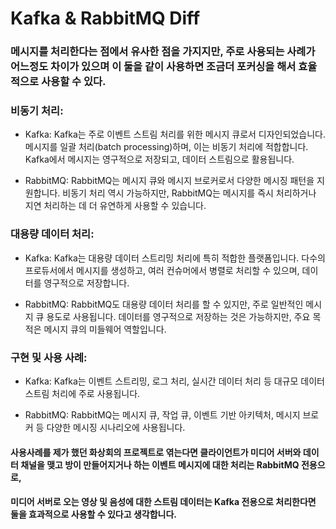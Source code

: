 # Kafka & RabbitMQ Diff

### 메시지를 처리한다는 점에서 유사한 점을 가지지만, 주로 사용되는 사례가 어느정도 차이가 있으며 이 둘을 같이 사용하면 조금더 포커싱을 해서 효율적으로 사용할 수 있다.

### 비동기 처리:
- Kafka: Kafka는 주로 이벤트 스트림 처리를 위한 메시지 큐로서 디자인되었습니다. 메시지를 일괄 처리(batch processing)하며, 이는 비동기 처리에 적합합니다. Kafka에서 메시지는 영구적으로 저장되고, 데이터 스트림으로 활용됩니다.

- RabbitMQ: RabbitMQ는 메시지 큐와 메시지 브로커로서 다양한 메시징 패턴을 지원합니다. 비동기 처리 역시 가능하지만, RabbitMQ는 메시지를 즉시 처리하거나 지연 처리하는 데 더 유연하게 사용할 수 있습니다.

### 대용량 데이터 처리:
- Kafka: Kafka는 대용량 데이터 스트리밍 처리에 특히 적합한 플랫폼입니다. 다수의 프로듀서에서 메시지를 생성하고, 여러 컨슈머에서 병렬로 처리할 수 있으며, 데이터를 영구적으로 저장합니다.

- RabbitMQ: RabbitMQ도 대용량 데이터 처리를 할 수 있지만, 주로 일반적인 메시지 큐 용도로 사용됩니다. 데이터를 영구적으로 저장하는 것은 가능하지만, 주요 목적은 메시지 큐의 미들웨어 역할입니다.

### 구현 및 사용 사례:
- Kafka: Kafka는 이벤트 스트리밍, 로그 처리, 실시간 데이터 처리 등 대규모 데이터 스트림 처리에 주로 사용됩니다.

- RabbitMQ: RabbitMQ는 메시지 큐, 작업 큐, 이벤트 기반 아키텍처, 메시지 브로커 등 다양한 메시징 시나리오에 사용됩니다.

#### 사용사례를 제가 했던 화상회의 프로젝트로 엮는다면 클라이언트가 미디어 서버와 데이터 채널을 맺고 방이 만들어지거나 하는 이벤트 메시지에 대한 처리는 RabbitMQ 전용으로, 
#### 미디어 서버로 오는 영상 및 음성에 대한 스트림 데이터는 Kafka 전용으로 처리한다면 둘을 효과적으로 사용할 수 있다고 생각합니다.